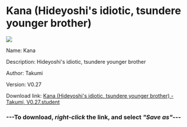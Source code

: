 # Kana (Hideyoshi's idiotic, tsundere younger brother)

<img src = "https://raw.githubusercontent.com/Arbiter1223/Koukou-Gurashi-Custom-Students/master/Students/Files/Kana%20(Hideyoshi's%20idiotic%2C%20tsundere%20younger%20brother).png">

Name: Kana

Description: Hideyoshi's idiotic, tsundere younger brother

Author: Takumi

Version: V0.27

Download link: <a href="https://raw.githubusercontent.com/Arbiter1223/Koukou-Gurashi-Custom-Students/master/Students/Files/Kana%20(Hideyoshi's%20idiotic%2C%20tsundere%20younger%20brother)%20-%20Takumi%2C%20V0.27.student">Kana (Hideyoshi's idiotic, tsundere younger brother) - Takumi, V0.27.student</a>

### ---**To download, _right-click_ the link, and select _"Save as"_**---


